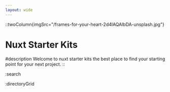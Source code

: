 ```yaml
---
layout: wide
---
```


::twoColumn{imgSrc="/frames-for-your-heart-2d4lAQAlbDA-unsplash.jpg"}
# Nuxt Starter Kits

#description
Welcome to nuxt starter kits the best place to find your starting point for your next project.
::


:search

:directoryGrid
